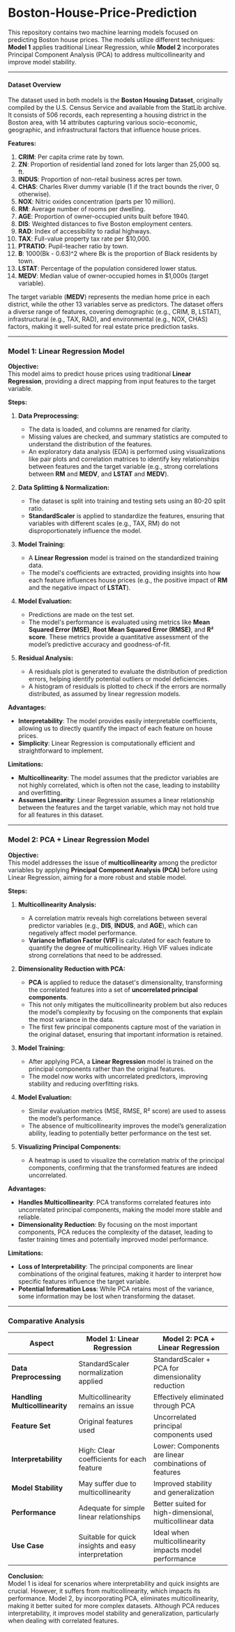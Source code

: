 # Boston-House-Price-Prediction
This repository contains two machine learning models focused on predicting Boston house prices. The models utilize different techniques: **Model 1** applies traditional Linear Regression, while **Model 2** incorporates Principal Component Analysis (PCA) to address multicollinearity and improve model stability.

---

#### Dataset Overview

The dataset used in both models is the **Boston Housing Dataset**, originally compiled by the U.S. Census Service and available from the StatLib archive. It consists of 506 records, each representing a housing district in the Boston area, with 14 attributes capturing various socio-economic, geographic, and infrastructural factors that influence house prices.

**Features:**
1. **CRIM**: Per capita crime rate by town.
2. **ZN**: Proportion of residential land zoned for lots larger than 25,000 sq. ft.
3. **INDUS**: Proportion of non-retail business acres per town.
4. **CHAS**: Charles River dummy variable (1 if the tract bounds the river, 0 otherwise).
5. **NOX**: Nitric oxides concentration (parts per 10 million).
6. **RM**: Average number of rooms per dwelling.
7. **AGE**: Proportion of owner-occupied units built before 1940.
8. **DIS**: Weighted distances to five Boston employment centers.
9. **RAD**: Index of accessibility to radial highways.
10. **TAX**: Full-value property tax rate per $10,000.
11. **PTRATIO**: Pupil-teacher ratio by town.
12. **B**: 1000(Bk - 0.63)^2 where Bk is the proportion of Black residents by town.
13. **LSTAT**: Percentage of the population considered lower status.
14. **MEDV**: Median value of owner-occupied homes in $1,000s (target variable).

The target variable (**MEDV**) represents the median home price in each district, while the other 13 variables serve as predictors. The dataset offers a diverse range of features, covering demographic (e.g., CRIM, B, LSTAT), infrastructural (e.g., TAX, RAD), and environmental (e.g., NOX, CHAS) factors, making it well-suited for real estate price prediction tasks.

---

### Model 1: Linear Regression Model

**Objective:**  
This model aims to predict house prices using traditional **Linear Regression**, providing a direct mapping from input features to the target variable.

**Steps:**

1. **Data Preprocessing:**
   - The data is loaded, and columns are renamed for clarity.
   - Missing values are checked, and summary statistics are computed to understand the distribution of the features.
   - An exploratory data analysis (EDA) is performed using visualizations like pair plots and correlation matrices to identify key relationships between features and the target variable (e.g., strong correlations between **RM** and **MEDV**, and **LSTAT** and **MEDV**).

2. **Data Splitting & Normalization:**
   - The dataset is split into training and testing sets using an 80-20 split ratio.
   - **StandardScaler** is applied to standardize the features, ensuring that variables with different scales (e.g., TAX, RM) do not disproportionately influence the model.

3. **Model Training:**
   - A **Linear Regression** model is trained on the standardized training data.
   - The model's coefficients are extracted, providing insights into how each feature influences house prices (e.g., the positive impact of **RM** and the negative impact of **LSTAT**).

4. **Model Evaluation:**
   - Predictions are made on the test set.
   - The model's performance is evaluated using metrics like **Mean Squared Error (MSE)**, **Root Mean Squared Error (RMSE)**, and **R² score**. These metrics provide a quantitative assessment of the model’s predictive accuracy and goodness-of-fit.

5. **Residual Analysis:**
   - A residuals plot is generated to evaluate the distribution of prediction errors, helping identify potential outliers or model deficiencies.
   - A histogram of residuals is plotted to check if the errors are normally distributed, as assumed by linear regression models.

**Advantages:**
- **Interpretability**: The model provides easily interpretable coefficients, allowing us to directly quantify the impact of each feature on house prices.
- **Simplicity**: Linear Regression is computationally efficient and straightforward to implement.

**Limitations:**
- **Multicollinearity**: The model assumes that the predictor variables are not highly correlated, which is often not the case, leading to instability and overfitting.
- **Assumes Linearity**: Linear Regression assumes a linear relationship between the features and the target variable, which may not hold true for all features in this dataset.

---

### Model 2: PCA + Linear Regression Model

**Objective:**  
This model addresses the issue of **multicollinearity** among the predictor variables by applying **Principal Component Analysis (PCA)** before using Linear Regression, aiming for a more robust and stable model.

**Steps:**

1. **Multicollinearity Analysis:**
   - A correlation matrix reveals high correlations between several predictor variables (e.g., **DIS**, **INDUS**, and **AGE**), which can negatively affect model performance.
   - **Variance Inflation Factor (VIF)** is calculated for each feature to quantify the degree of multicollinearity. High VIF values indicate strong correlations that need to be addressed.

2. **Dimensionality Reduction with PCA:**
   - **PCA** is applied to reduce the dataset's dimensionality, transforming the correlated features into a set of **uncorrelated principal components**.
   - This not only mitigates the multicollinearity problem but also reduces the model’s complexity by focusing on the components that explain the most variance in the data.
   - The first few principal components capture most of the variation in the original dataset, ensuring that important information is retained.

3. **Model Training:**
   - After applying PCA, a **Linear Regression** model is trained on the principal components rather than the original features.
   - The model now works with uncorrelated predictors, improving stability and reducing overfitting risks.

4. **Model Evaluation:**
   - Similar evaluation metrics (MSE, RMSE, R² score) are used to assess the model’s performance.
   - The absence of multicollinearity improves the model’s generalization ability, leading to potentially better performance on the test set.

5. **Visualizing Principal Components:**
   - A heatmap is used to visualize the correlation matrix of the principal components, confirming that the transformed features are indeed uncorrelated.

**Advantages:**
- **Handles Multicollinearity**: PCA transforms correlated features into uncorrelated principal components, making the model more stable and reliable.
- **Dimensionality Reduction**: By focusing on the most important components, PCA reduces the complexity of the dataset, leading to faster training times and potentially improved model performance.

**Limitations:**
- **Loss of Interpretability**: The principal components are linear combinations of the original features, making it harder to interpret how specific features influence the target variable.
- **Potential Information Loss**: While PCA retains most of the variance, some information may be lost when transforming the dataset.

---

### Comparative Analysis

| **Aspect**                  | **Model 1: Linear Regression**             | **Model 2: PCA + Linear Regression**     |
|-----------------------------|--------------------------------------------|------------------------------------------|
| **Data Preprocessing**       | StandardScaler normalization applied       | StandardScaler + PCA for dimensionality reduction |
| **Handling Multicollinearity**| Multicollinearity remains an issue         | Effectively eliminated through PCA       |
| **Feature Set**              | Original features used                    | Uncorrelated principal components used   |
| **Interpretability**         | High: Clear coefficients for each feature | Lower: Components are linear combinations of features |
| **Model Stability**          | May suffer due to multicollinearity        | Improved stability and generalization    |
| **Performance**              | Adequate for simple linear relationships   | Better suited for high-dimensional, multicollinear data |
| **Use Case**                 | Suitable for quick insights and easy interpretation | Ideal when multicollinearity impacts model performance |

**Conclusion:**  
Model 1 is ideal for scenarios where interpretability and quick insights are crucial. However, it suffers from multicollinearity, which impacts its performance. Model 2, by incorporating PCA, eliminates multicollinearity, making it better suited for more complex datasets. Although PCA reduces interpretability, it improves model stability and generalization, particularly when dealing with correlated features.
